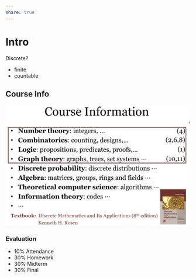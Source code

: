 ```yaml
---
share: true
---
```


# Intro

Discrete?

- finite
- countable

## Course Info

![../res/Pasted image 20240226102747.png](../res/Pasted%20image%2020240226102747.png)

### Evaluation

- 10% Attendance
- 30% Homework
- 30% Midterm
- 30% Final


